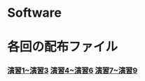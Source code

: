 # Software

<h1>各回の配布ファイル</h1>
<h3>
  <a href="https://drive.google.com/file/d/15XKesvxqn3OOhjTBcxU3weg1VwCy0b7B/view?usp=drive_link">演習1~演習3</a>
  <a href="https://drive.google.com/file/d/1CZmiWdPpXhqTw-f5BrdyBdxKTjCTHl48/view?usp=drive_link">演習4~演習6</a>
  <a href="https://drive.google.com/file/d/1ptxIMDbOVVEmD_6UUM_54YriPD8NTgtU/view?usp=drive_link">演習7~演習9</a>
</h3>
